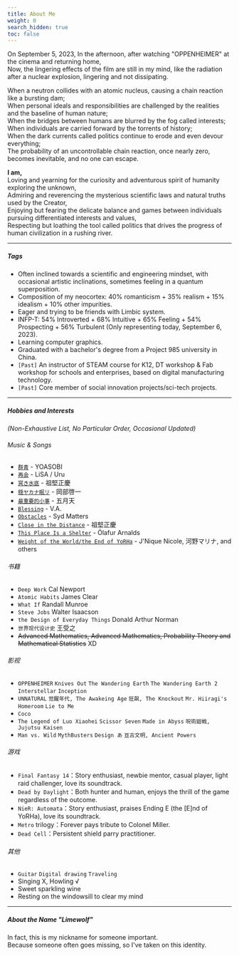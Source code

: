 ```yaml
---
title: About Me
weight: 0
search_hidden: true
toc: false
---
```


On September 5, 2023,
In the afternoon, after watching "OPPENHEIMER" at the cinema and returning home,  
Now, the lingering effects of the film are still in my mind, like the radiation after a nuclear explosion, lingering and not dissipating.

When a neutron collides with an atomic nucleus, causing a chain reaction like a bursting dam;  
When personal ideals and responsibilities are challenged by the realities and the baseline of human nature;  
When the bridges between humans are blurred by the fog called interests;  
When individuals are carried forward by the torrents of history;  
When the dark currents called politics continue to erode and even devour everything;  
The probability of an uncontrollable chain reaction, once nearly zero, becomes inevitable, and no one can escape.

**I am,**  
Loving and yearning for the curiosity and adventurous spirit of humanity exploring the unknown,  
Admiring and reverencing the mysterious scientific laws and natural truths used by the Creator,  
Enjoying but fearing the delicate balance and games between individuals pursuing differentiated interests and values,  
Respecting but loathing the tool called politics that drives the progress of human civilization in a rushing river.

-----
##### Tags

- Often inclined towards a scientific and engineering mindset, with occasional artistic inclinations, sometimes feeling in a quantum superposition.
- Composition of my neocortex: 40% romanticism + 35% realism + 15% idealism + 10% other impurities.
- Eager and trying to be friends with Limbic system.
- INFP-T: 54% Introverted + 68% Intuitive + 65% Feeling + 54% Prospecting + 56% Turbulent (Only representing today, September 6, 2023).
- Learning computer graphics.
- Graduated with a bachelor's degree from a Project 985 university in China.
- `[Past]` An instructor of STEAM course for K12, DT workshop & Fab workshop for schools and enterprises, based on digital manufacturing technology.
- `[Past]` Core member of social innovation projects/sci-tech projects.

-----

##### Hobbies and Interests 
*(Non-Exhaustive List, No Particular Order, Occasional Updated)*
###### Music & Songs
- [`群青`](https://music.163.com/song?id=1472480890) - YOASOBI
- [`再会`](https://music.163.com/song?id=1492062605) - LiSA / Uru
- [`冥き水底`](https://music.163.com/song?id=1391211268) - 祖堅正慶
- [`穏ヤカナ眠リ`](https://music.163.com/song?id=468490565) - 岡部啓一
- [`最重要的小事`](https://music.163.com/song?id=385905) - 五月天
- [`Blessing`](https://music.163.com/song?id=31234244) - V.A.
- [`Obstacles`](https://music.163.com/song?id=30496504) - Syd Matters
- [`Close in the Distance`](https://music.163.com/song?id=1923195180) - 祖堅正慶
- [`This Place Is a Shelter`](https://music.163.com/song?id=16139397) - Ólafur Arnalds
- [`Weight of the World/the End of YoRHa`](https://music.163.com/song?id=468490608) - J'Nique Nicole, 河野マリナ, and others

###### 书籍
- `Deep Work` Cal Newport
- `Atomic Habits` James Clear
- `What If` Randall Munroe
- `Steve Jobs` Walter Isaacson
- `the Design of Everyday Things` Donald Arthur Norman
- `世界现代设计史` 王受之 
- ~~Advanced Mathematics, Advanced Mathematics, Probability Theory and Mathematical Statistics~~ XD

###### 影视
- `OPPENHEIMER` `Knives Out` `The Wandering Earth` `The Wandering Earth 2` `Interstellar` `Inception`
- `UNNATURAL` `觉醒年代, The Awakeing Age` `狂飙, The Knockout` `Mr. Hiiragi's Homeroom` `Lie to Me`
- `Coco` 
- `The Legend of Luo Xiaohei` `Scissor Seven` `Made in Abyss` `呪術廻戦, Jujutsu Kaisen`
- `Man vs. Wild` `MythBusters` `Design あ` `亘古文明, Ancient Powers`

###### 游戏
- `Final Fantasy 14`：Story enthusiast, newbie mentor, casual player, light raid challenger, love its soundtrack.
- `Dead by Daylight`：Both hunter and human, enjoys the thrill of the game regardless of the outcome.
- `NieR: Automata`：Story enthusiast, praises Ending E (the [E]nd of YoRHa), love its soundtrack.
- `Metro` trilogy：Forever pays tribute to Colonel Miller.
- `Dead Cell`：Persistent shield parry practitioner.

###### 其他
- `Guitar` `Digital drawing` `Traveling`
- Singing X, Howling √
- Sweet sparkling wine
- Resting on the windowsill to clear my mind

-----
##### About the Name "Limewolf"
In fact, this is my nickname for someone important.  
Because someone often goes missing, so I've taken on this identity.